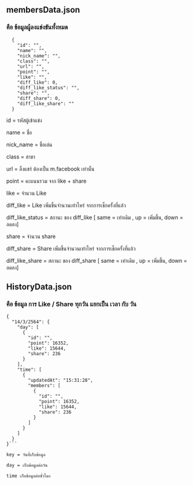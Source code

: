 
## membersData.json
### คือ ข้อมูลผู้ลงแข่งขันทั้งหมด

```
  {
    "id": "",
    "name": "",
    "nick_name": "",
    "class": "",
    "url": "",
    "point": "",
    "like": "",
    "diff_like": 0,
    "diff_like_status": "",
    "share": "",
    "diff_share": 0,
    "diff_like_share": ""
  }
```

id = รหัสผู้เข้าแข่ง

name = ชื่อ

nick_name = ชื่อเล่น

class = สาขา

url = ลิ้งแชร์ ต้องเป็น m.facebook เท่านั้น

point = คะแนนรวม จาก like + share

like = จำนวน Like

diff_like = Like เพิ่มขึ้นจำนวนเท่าไหร่ จากการเช็กครั้งที่แล้ว

diff_like_status = สถานะ ของ diff_like [ same = เท่าเดิม , up = เพิ่มขึ้น, down = ลดลง]

share = จำนวน share

diff_share = Share เพิ่มขึ้นจำนวนเท่าไหร่ จากการเช็กครั้งที่แล้ว

diff_like_share = สถานะ ของ diff_share [ same = เท่าเดิม , up = เพิ่มขึ้น, down = ลดลง]



## HistoryData.json
### คือ ข้อมูล การ Like / Share ทุกวัน แยกเป็น เวลา กับ วัน

```
{
  "14/3/2564": {
    "day": [
      {
        "id": "",
        "point": 16352,
        "like": 15644,
        "share": 236
      }
    ],
    "time": [
      {
        "updatedAt": "15:31:28",
        "members": [
          {
            "id": "",
            "point": 16352,
            "like": 15644,
            "share": 236
          }
        ]
      }
    ]
  }
}```

key = วันที่เก็บข้อมูล

day = เก็บข้อมูลต่อวัน

time เก็บข้อมูลต่อชั่วโมง
